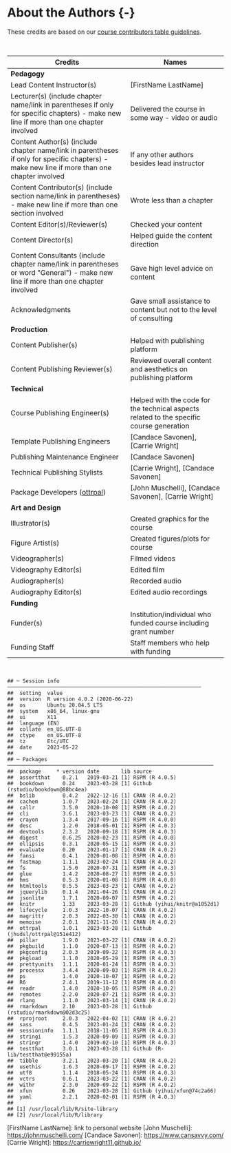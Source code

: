 # About the Authors {-}

These credits are based on our [course contributors table guidelines](https://github.com/jhudsl/OTTR_Template/wiki/How-to-give-credits).

&nbsp;
&nbsp;

|Credits|Names|
|-------|-----|
|**Pedagogy**||
|Lead Content Instructor(s)|[FirstName LastName]|
|Lecturer(s) (include chapter name/link in parentheses if only for specific chapters) - make new line if more than one chapter involved| Delivered the course in some way - video or audio|
|Content Author(s) (include chapter name/link in parentheses if only for specific chapters) - make new line if more than one chapter involved | If any other authors besides lead instructor| 
|Content Contributor(s) (include section name/link in parentheses) - make new line if more than one section involved|  Wrote less than a chapter|
|Content Editor(s)/Reviewer(s) | Checked your content|
|Content Director(s) | Helped guide the content direction|
|Content Consultants (include chapter name/link in parentheses or word "General") - make new line if more than one chapter involved | Gave high level advice on content|
|Acknowledgments| Gave small assistance to content but not to the level of consulting |
|**Production**||
|Content Publisher(s)| Helped with publishing platform|
|Content Publishing Reviewer(s)| Reviewed overall content and aesthetics on publishing platform|
|**Technical**||
|Course Publishing Engineer(s)| Helped with the code for the technical aspects related to the specific course generation|
|Template Publishing Engineers|[Candace Savonen], [Carrie Wright]|
|Publishing Maintenance Engineer|[Candace Savonen]|
|Technical Publishing Stylists|[Carrie Wright], [Candace Savonen]|
|Package Developers ([ottrpal])|[John Muschelli], [Candace Savonen], [Carrie Wright]|
|**Art and Design**||
|Illustrator(s)| Created graphics for the course|
|Figure Artist(s)| Created figures/plots for course|
|Videographer(s)| Filmed videos|
|Videography Editor(s)| Edited film|
|Audiographer(s)| Recorded audio|
|Audiography Editor(s)| Edited audio recordings|
|**Funding**||
|Funder(s)| Institution/individual who funded course including grant number|
|Funding Staff| Staff members who help with funding|

&nbsp;


```
## ─ Session info ───────────────────────────────────────────────────────────────
##  setting  value                       
##  version  R version 4.0.2 (2020-06-22)
##  os       Ubuntu 20.04.5 LTS          
##  system   x86_64, linux-gnu           
##  ui       X11                         
##  language (EN)                        
##  collate  en_US.UTF-8                 
##  ctype    en_US.UTF-8                 
##  tz       Etc/UTC                     
##  date     2023-05-22                  
## 
## ─ Packages ───────────────────────────────────────────────────────────────────
##  package     * version date       lib source                            
##  assertthat    0.2.1   2019-03-21 [1] RSPM (R 4.0.5)                    
##  bookdown      0.24    2023-03-28 [1] Github (rstudio/bookdown@88bc4ea) 
##  bslib         0.4.2   2022-12-16 [1] CRAN (R 4.0.2)                    
##  cachem        1.0.7   2023-02-24 [1] CRAN (R 4.0.2)                    
##  callr         3.5.0   2020-10-08 [1] RSPM (R 4.0.2)                    
##  cli           3.6.1   2023-03-23 [1] CRAN (R 4.0.2)                    
##  crayon        1.3.4   2017-09-16 [1] RSPM (R 4.0.0)                    
##  desc          1.2.0   2018-05-01 [1] RSPM (R 4.0.3)                    
##  devtools      2.3.2   2020-09-18 [1] RSPM (R 4.0.3)                    
##  digest        0.6.25  2020-02-23 [1] RSPM (R 4.0.0)                    
##  ellipsis      0.3.1   2020-05-15 [1] RSPM (R 4.0.3)                    
##  evaluate      0.20    2023-01-17 [1] CRAN (R 4.0.2)                    
##  fansi         0.4.1   2020-01-08 [1] RSPM (R 4.0.0)                    
##  fastmap       1.1.1   2023-02-24 [1] CRAN (R 4.0.2)                    
##  fs            1.5.0   2020-07-31 [1] RSPM (R 4.0.3)                    
##  glue          1.4.2   2020-08-27 [1] RSPM (R 4.0.5)                    
##  hms           0.5.3   2020-01-08 [1] RSPM (R 4.0.0)                    
##  htmltools     0.5.5   2023-03-23 [1] CRAN (R 4.0.2)                    
##  jquerylib     0.1.4   2021-04-26 [1] CRAN (R 4.0.2)                    
##  jsonlite      1.7.1   2020-09-07 [1] RSPM (R 4.0.2)                    
##  knitr         1.33    2023-03-28 [1] Github (yihui/knitr@a1052d1)      
##  lifecycle     1.0.3   2022-10-07 [1] CRAN (R 4.0.2)                    
##  magrittr      2.0.3   2022-03-30 [1] CRAN (R 4.0.2)                    
##  memoise       2.0.1   2021-11-26 [1] CRAN (R 4.0.2)                    
##  ottrpal       1.0.1   2023-03-28 [1] Github (jhudsl/ottrpal@151e412)   
##  pillar        1.9.0   2023-03-22 [1] CRAN (R 4.0.2)                    
##  pkgbuild      1.1.0   2020-07-13 [1] RSPM (R 4.0.2)                    
##  pkgconfig     2.0.3   2019-09-22 [1] RSPM (R 4.0.3)                    
##  pkgload       1.1.0   2020-05-29 [1] RSPM (R 4.0.3)                    
##  prettyunits   1.1.1   2020-01-24 [1] RSPM (R 4.0.3)                    
##  processx      3.4.4   2020-09-03 [1] RSPM (R 4.0.2)                    
##  ps            1.4.0   2020-10-07 [1] RSPM (R 4.0.2)                    
##  R6            2.4.1   2019-11-12 [1] RSPM (R 4.0.0)                    
##  readr         1.4.0   2020-10-05 [1] RSPM (R 4.0.2)                    
##  remotes       2.2.0   2020-07-21 [1] RSPM (R 4.0.3)                    
##  rlang         1.1.0   2023-03-14 [1] CRAN (R 4.0.2)                    
##  rmarkdown     2.10    2023-03-28 [1] Github (rstudio/rmarkdown@02d3c25)
##  rprojroot     2.0.3   2022-04-02 [1] CRAN (R 4.0.2)                    
##  sass          0.4.5   2023-01-24 [1] CRAN (R 4.0.2)                    
##  sessioninfo   1.1.1   2018-11-05 [1] RSPM (R 4.0.3)                    
##  stringi       1.5.3   2020-09-09 [1] RSPM (R 4.0.3)                    
##  stringr       1.4.0   2019-02-10 [1] RSPM (R 4.0.3)                    
##  testthat      3.0.1   2023-03-28 [1] Github (R-lib/testthat@e99155a)   
##  tibble        3.2.1   2023-03-20 [1] CRAN (R 4.0.2)                    
##  usethis       1.6.3   2020-09-17 [1] RSPM (R 4.0.2)                    
##  utf8          1.1.4   2018-05-24 [1] RSPM (R 4.0.3)                    
##  vctrs         0.6.1   2023-03-22 [1] CRAN (R 4.0.2)                    
##  withr         2.3.0   2020-09-22 [1] RSPM (R 4.0.2)                    
##  xfun          0.26    2023-03-28 [1] Github (yihui/xfun@74c2a66)       
##  yaml          2.2.1   2020-02-01 [1] RSPM (R 4.0.3)                    
## 
## [1] /usr/local/lib/R/site-library
## [2] /usr/local/lib/R/library
```

<!-- Author information -->

[FirstName LastName]: link to personal website
[John Muschelli]: https://johnmuschelli.com/
[Candace Savonen]: https://www.cansavvy.com/
[Carrie Wright]: https://carriewright11.github.io/

<!-- Links -->

[ottrpal]: https://github.com/jhudsl/ottrpal

<!-- Fill out this table using these instructions: https://github.com/jhudsl/OTTR_Template/wiki/How-to-give-credits

For JHU courses, You will need to add Ira as a credit:

|Content Publisher|[Ira Gooding]|
...
[Ira Gooding]: https://publichealth.jhu.edu/faculty/4130/ira-gooding
-->
